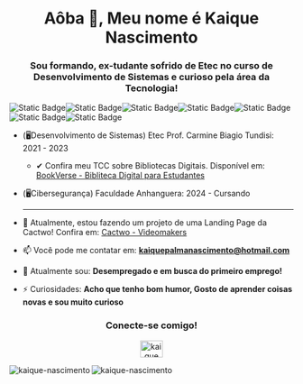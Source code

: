 <h1 align="center">Aôba 👋, Meu nome é Kaique Nascimento</h1>
<h3 align="center">Sou formando, ex-tudante sofrido de Etec no curso de Desenvolvimento de Sistemas e curioso pela área da Tecnologia!</h3>

![Static Badge](https://img.shields.io/badge/HTML-%23E34F26?style=for-the-badge&logo=html5&logoColor=black)![Static Badge](https://img.shields.io/badge/CSS-%231572B6?style=for-the-badge&logo=css3&logoColor=black)![Static Badge](https://img.shields.io/badge/-Bootstrap-%237952B3?style=for-the-badge&logo=bootstrap&logoColor=black&color=%237952B3)![Static Badge](https://img.shields.io/badge/Javascript-%23F7DF1E?style=for-the-badge&logo=javascript&logoColor=black)![Static Badge](https://img.shields.io/badge/PHP-%23777BB4?style=for-the-badge&logo=php&logoColor=black)![Static Badge](https://img.shields.io/badge/MySql-%234479A1?style=for-the-badge&logo=Mysql&logoColor=black)![Static Badge](https://img.shields.io/badge/-scss-%23CC6699?style=for-the-badge&logo=sass&logoColor=black&color=%23CC6699)
<br><!-- 👨‍💻 Atualmente, estudando:
![Static Badge](https://img.shields.io/badge/-React--Native-black?style=for-the-badge&logo=react&logoColor=%2361DAFB)![Static Badge](https://img.shields.io/badge/Visual--Basic-%23512BD4?style=for-the-badge&logo=visualbasic)
-->

<ul> <li>(🖥Desenvolvimento de Sistemas) Etec Prof. Carmine Biagio Tundisi: 2021 - 2023 </li> 
 

- ✔ Confira meu TCC sobre Bibliotecas Digitais. Disponível em: [BookVerse - Bibliteca Digital para Estudantes](https://github.com/Kaique-Nascimento/BookVerse-TCC)
  </ul>


 
     <li> (🖥Cibersegurança) Faculdade Anhanguera: 2024 - Cursando</li>
     <hr>
 
 - 💼 Atualmente, estou fazendo um projeto de uma Landing Page da Cactwo! Confira em: [Cactwo - Videomakers](https://github.com/Kaique-Nascimento/cactwo)
   
- 📫 Você pode me contatar em: **kaiquepalmanascimento@hotmail.com**

- 📄 Atualmente sou: **Desempregado e em busca do primeiro emprego!**

- ⚡ Curiosidades: **Acho que tenho bom humor, Gosto de aprender coisas novas e sou muito curioso**

<h3 align="center">Conecte-se comigo!</h3>
<p align="center">
<a href=https://www.linkedin.com/in/kaique-nascimento-41171723a target="_blank"><img align="center" src="https://raw.githubusercontent.com/rahuldkjain/github-profile-readme-generator/master/src/images/icons/Social/linked-in-alt.svg" alt="kaique nascimento" height="30" width="40" /></a>
</p>

 <img align="left" src="https://github-readme-stats.vercel.app/api/top-langs?username=kaique-nascimento&show_icons=true&title_color=4826f2&locale=en&layout=compact" alt="kaique-nascimento" />

<img align="left" src="https://github-readme-stats.vercel.app/api?username=kaique-nascimento&show_icons=true&title_color=4826f2&locale=en" alt="kaique-nascimento" />


